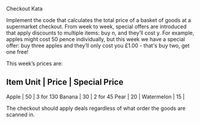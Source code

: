   Checkout Kata

Implement the code that calculates the total price of a basket of goods at a supermarket checkout. 
From week to week, special offers are introduced that apply discounts to multiple items: buy n, and they’ll cost
 y. For example, apples might cost 50 pence individually, but this week we have a special
offer: buy three apples and they’ll only cost you £1.00 - that's buy two, get one free!
 
This week’s prices are:

Item Unit | Price | Special Price
------------------------------
Apple | 50 | 3 for 130
Banana | 30 | 2 for 45
Pear | 20 |
Watermelon | 15 |

The checkout should apply deals regardless of what order the goods are scanned in.
